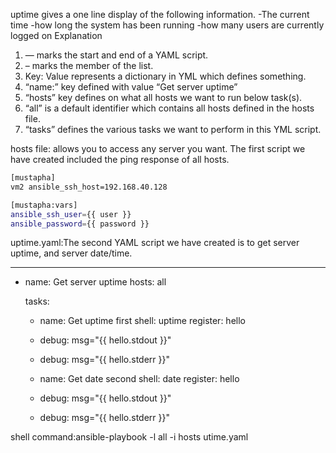 uptime gives a one line display of the following information.
-The current time
-how long the system has been running
-how many users are currently logged on
Explanation
1. — marks the start and end of a YAML script.
2. – marks the member of the list.
3. Key: Value represents a dictionary in YML which defines something.
4. “name:” key defined with value “Get server uptime”
5. “hosts” key defines on what all hosts we want to run below task(s).
6. “all” is a default identifier which contains all hosts defined in the hosts file.
7. “tasks” defines the various tasks we want to perform in this YML script.

hosts file: allows you to access any server you want.
The first script we have created included the ping response of all hosts.

```sh
[mustapha]
vm2 ansible_ssh_host=192.168.40.128

[mustapha:vars]
ansible_ssh_user={{ user }}
ansible_password={{ password }}
```

uptime.yaml:The second YAML script we have created is to get server uptime, and server date/time.

---
- name: Get server uptime
  hosts: all

  tasks:
   - name: Get uptime first
     shell: uptime
     register: hello
   - debug: msg="{{ hello.stdout }}"
   - debug: msg="{{ hello.stderr }}"

   - name: Get date second
     shell: date
     register: hello
   - debug: msg="{{ hello.stdout }}"
   - debug: msg="{{ hello.stderr }}"

shell command:ansible-playbook -l all -i hosts utime.yaml 
